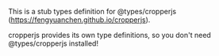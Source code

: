 This is a stub types definition for @types/cropperjs (https://fengyuanchen.github.io/cropperjs).

cropperjs provides its own type definitions, so you don't need @types/cropperjs installed!